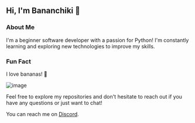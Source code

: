 ## Hi, I'm Bananchiki 👋

### About Me

I'm a beginner software developer with a passion for Python! I'm constantly learning and exploring new technologies to improve my skills.

### Fun Fact

I love bananas! 🍌

![image](https://github.com/user-attachments/assets/d4b4e1b2-b78c-42dc-b7c2-308d4569f490)

Feel free to explore my repositories and don't hesitate to reach out if you have any questions or just want to chat!

You can reach me on [Discord](https://discordapp.com/users/528481408319094784).

<!--
More information will be added in the future!
-->
